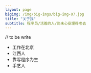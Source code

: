 ```yaml
---
layout: page
bigimg: /img/big-imgs/big-img-07.jpg
title: "关于我"
subtitle: 程序员/活着的人/尚未心安理得老去
---
```


// to be write
- 工作在北京
- 江西人
- 靠写程序为生
- 手艺人

